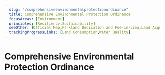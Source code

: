 ```yaml
---
  slug: "/comprehensiveenvironmentalprotectionordinance"
  title: Comprehensive Environmental Protection Ordinance
  focusAreas: [Environment]
  principles: [Resiliency,Sustainability]
  seeOther: [Official Map,Parkland Dedication and Fee-in-Lieu,Land Acquisition and Conservation Easements,Dedicated Open Space Funding,Stream Corridor Protection Ordinances,Native Plantings]
  trackingProgressLinks: [Land Consumption,Water Quality]
---
```

# Comprehensive Environmental Protection Ordinance